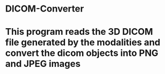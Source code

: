 # DICOM-Converter
# This program reads the 3D DICOM file generated by the modalities and convert the dicom objects into PNG and JPEG images
